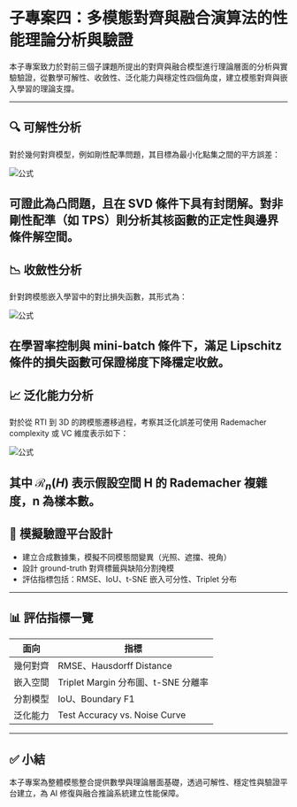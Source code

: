 # 子專案四：多模態對齊與融合演算法的性能理論分析與驗證

本子專案致力於對前三個子課題所提出的對齊與融合模型進行理論層面的分析與實驗驗證，從數學可解性、收斂性、泛化能力與穩定性四個角度，建立模態對齊與嵌入學習的理論支撐。

---

## 🔍 可解性分析

對於幾何對齊模型，例如剛性配準問題，其目標為最小化點集之間的平方誤差：

![公式](https://latex.codecogs.com/png.image?E%28R%2C%20t%29%20%3D%20%5Csum_i%20%5C%7C%20R%20p_i%20%2B%20t%20-%20q_i%20%5C%7C%5E2)

可證此為凸問題，且在 SVD 條件下具有封閉解。對非剛性配準（如 TPS）則分析其核函數的正定性與邊界條件解空間。
---

## 📉 收斂性分析

針對跨模態嵌入學習中的對比損失函數，其形式為：

![公式](https://latex.codecogs.com/png.image?L%20%3D%20%5Cmathbb%7BE%7D%5B%5C%7Cf%28x%29%20-%20f%28x%5E%2B%29%5C%7C%5E2%20-%20%5C%7Cf%28x%29%20-%20f%28x%5E-%29%5C%7C%5E2%20%2B%20%5Calpha%5D_%2B)

在學習率控制與 mini-batch 條件下，滿足 Lipschitz 條件的損失函數可保證梯度下降穩定收斂。
---

## 📈 泛化能力分析

對於從 RTI 到 3D 的跨模態遷移過程，考察其泛化誤差可使用 Rademacher complexity 或 VC 維度表示如下：

![公式](https://latex.codecogs.com/png.image?%5Cmathcal%7BE%7D_%7Bgen%7D%20%5Cleq%20%5Cmathcal%7BE%7D_%7Btrain%7D%20%2B%20%5Cmathcal%7BO%7D%5Cleft%28%5Cfrac%7B%5Cmathcal%7BR%7D_n%28H%29%7D%7B%5Csqrt%7Bn%7D%7D%5Cright%29)

其中 $\mathcal{R}_n(H)$ 表示假設空間 H 的 Rademacher 複雜度，n 為樣本數。
---

## 🧪 模擬驗證平台設計

- 建立合成數據集，模擬不同模態間變異（光照、遮擋、視角）
- 設計 ground-truth 對齊標籤與缺陷分割掩模
- 評估指標包括：RMSE、IoU、t-SNE 嵌入可分性、Triplet 分布

---

## 📊 評估指標一覽

| 面向       | 指標                                     |
|------------|------------------------------------------|
| 幾何對齊   | RMSE、Hausdorff Distance                 |
| 嵌入空間   | Triplet Margin 分布圖、t-SNE 分離率      |
| 分割模型   | IoU、Boundary F1                         |
| 泛化能力   | Test Accuracy vs. Noise Curve           |

---

## ✅ 小結
本子專案為整體模態整合提供數學與理論層面基礎，透過可解性、穩定性與驗證平台建立，為 AI 修復與融合推論系統建立性能保障。
